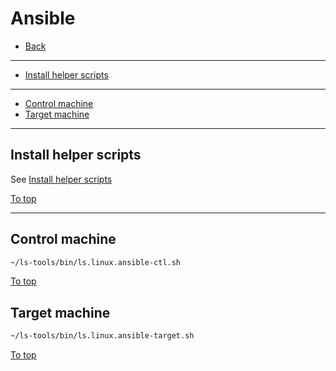 # <a id="top"></a> Ansible

* [Back](readme.md)
---
* [Install helper scripts](#install-helper-scripts)
---
* [Control machine](#control-machine)
* [Target machine](#target-machine)
---

## Install helper scripts

See [Install helper scripts](../readme.md#pre-setup-install-helper-scripts)

[To top]

---

## Control machine

```sh
~/ls-tools/bin/ls.linux.ansible-ctl.sh
```

[To top]

## Target machine

```sh
~/ls-tools/bin/ls.linux.ansible-target.sh
```

[To top]

[To top]: #top
